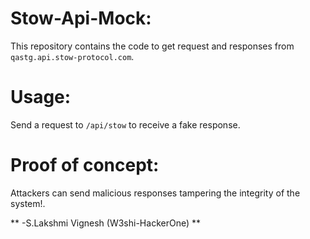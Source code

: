 # Stow-Api-Mock:

This repository contains the code to get request and responses from `qastg.api.stow-protocol.com`.

# Usage:

Send a request to `/api/stow` to receive a fake response.

# Proof of concept:

Attackers can send malicious responses tampering the integrity of the system!.

**
-S.Lakshmi Vignesh
(W3shi-HackerOne)
**

